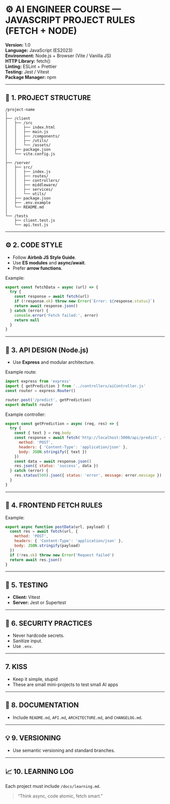 # ⚙️ AI ENGINEER COURSE — JAVASCRIPT PROJECT RULES (FETCH + NODE)

**Version:** 1.0  
**Language:** JavaScript (ES2023)  
**Environment:** Node.js + Browser (Vite / Vanilla JS)  
**HTTP Library:** fetch()  
**Linting:** ESLint + Prettier  
**Testing:** Jest / Vitest  
**Package Manager:** npm  

---

## 📘 1. PROJECT STRUCTURE

```
/project-name
│
├── /client
│   ├── /src
│   │   ├── index.html
│   │   ├── main.js
│   │   ├── /components/
│   │   ├── /utils/
│   │   └── /assets/
│   ├── package.json
│   └── vite.config.js
│
├── /server
│   ├── src/
│   │   ├── index.js
│   │   ├── routes/
│   │   ├── controllers/
│   │   ├── middleware/
│   │   ├── services/
│   │   └── utils/
│   ├── package.json
│   ├── .env.example
│   └── README.md
│
└── /tests
    ├── client.test.js
    └── api.test.js
```

---

## ⚙️ 2. CODE STYLE

- Follow **Airbnb JS Style Guide**.
- Use **ES modules** and **async/await**.
- Prefer **arrow functions**.

Example:
```js
export const fetchData = async (url) => {
  try {
    const response = await fetch(url)
    if (!response.ok) throw new Error(`Error: ${response.status}`)
    return await response.json()
  } catch (error) {
    console.error('Fetch failed:', error)
    return null
  }
}
```

---

## 🧩 3. API DESIGN (Node.js)

- Use **Express** and modular architecture.

Example route:
```js
import express from 'express'
import { getPrediction } from '../controllers/aiController.js'
const router = express.Router()

router.post('/predict', getPrediction)
export default router
```

Example controller:
```js
export const getPrediction = async (req, res) => {
  try {
    const { text } = req.body
    const response = await fetch('http://localhost:5000/api/predict', {
      method: 'POST',
      headers: { 'Content-Type': 'application/json' },
      body: JSON.stringify({ text })
    })
    const data = await response.json()
    res.json({ status: 'success', data })
  } catch (error) {
    res.status(500).json({ status: 'error', message: error.message })
  }
}
```

---

## 🧠 4. FRONTEND FETCH RULES

Example:
```js
export async function postData(url, payload) {
  const res = await fetch(url, {
    method: 'POST',
    headers: { 'Content-Type': 'application/json' },
    body: JSON.stringify(payload)
  })
  if (!res.ok) throw new Error('Request failed')
  return await res.json()
}
```

---

## 🧪 5. TESTING

- **Client:** Vitest  
- **Server:** Jest or Supertest

---

## 🔐 6. SECURITY PRACTICES

- Never hardcode secrets.
- Sanitize input.
- Use `.env`.


---

## 7. KISS

- Keep it simple, stupid
- These are small mini-projects to test small AI apps

---

## 🧾 8. DOCUMENTATION

- Include `README.md`, `API.md`, `ARCHITECTURE.md`, and `CHANGELOG.md`.

---

## 💡 9. VERSIONING

- Use semantic versioning and standard branches.

---

## 📈 10. LEARNING LOG

Each project must include `/docs/learning.md`.

> “Think async, code atomic, fetch smart.”
